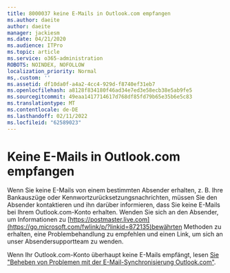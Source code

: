 ```yaml
---
title: 8000037 keine E-Mails in Outlook.com empfangen
ms.author: daeite
author: daeite
manager: jackiesm
ms.date: 04/21/2020
ms.audience: ITPro
ms.topic: article
ms.service: o365-administration
ROBOTS: NOINDEX, NOFOLLOW
localization_priority: Normal
ms,.custom: ''
ms.assetid: df10da0f-a4a2-4cc4-929d-f8740ef31eb7
ms.openlocfilehash: a8128f834180f46ad34e7ed3e58ecb38e5ab9fe5
ms.sourcegitcommit: 49eaa1417714617d768df85fd79b65e35b6e5c83
ms.translationtype: MT
ms.contentlocale: de-DE
ms.lasthandoff: 02/11/2022
ms.locfileid: "62589023"
---
```

# <a name="not-receiving-mail-in-outlookcom"></a>Keine E-Mails in Outlook.com empfangen

Wenn Sie keine E-Mails von einem bestimmten Absender erhalten, z. B. Ihre Bankauszüge oder Kennwortzurücksetzungsnachrichten, müssen Sie den Absender kontaktieren und ihn darüber informieren, dass Sie keine E-Mails bei Ihrem Outlook.com-Konto erhalten. Wenden Sie sich an den Absender, um Informationen zu [https://postmaster.live.com](https://go.microsoft.com/fwlink/p/?linkid=872135)bewährten Methoden zu erhalten, eine Problembehandlung zu empfehlen und einen Link, um sich an unser Absendersupportteam zu wenden.
  
Wenn Ihr Outlook.com-Konto überhaupt keine E-Mails empfängt, lesen [Sie "Beheben von Problemen mit der E-Mail-Synchronisierung Outlook.com"](https://go.microsoft.com/fwlink/p/?linkid=874363).
  

